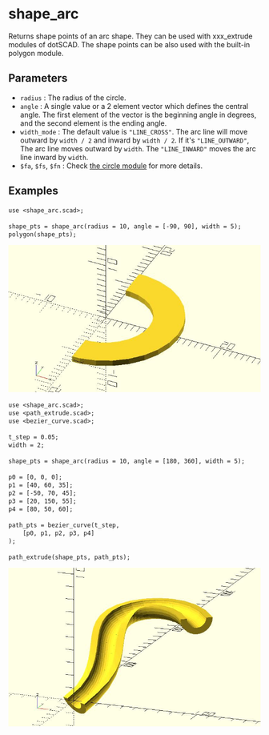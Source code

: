 # shape_arc

Returns shape points of an arc shape. They can be used with xxx_extrude modules of dotSCAD. The shape points can be also used with the built-in polygon module. 

## Parameters

- `radius` : The radius of the circle.
- `angle` : A single value or a 2 element vector which defines the central angle. The first element of the vector is the beginning angle in degrees, and the second element is the ending angle.
- `width_mode` : The default value is `"LINE_CROSS"`. The arc line will move outward by `width / 2` and inward by `width / 2`. If it's `"LINE_OUTWARD"`, The arc line moves outward by `width`. The `"LINE_INWARD"` moves the arc line inward by `width`.
- `$fa`, `$fs`, `$fn` : Check [the circle module](https://en.wikibooks.org/wiki/OpenSCAD_User_Manual/Using_the_2D_Subsystem#circle) for more details.

## Examples

    use <shape_arc.scad>;

    shape_pts = shape_arc(radius = 10, angle = [-90, 90], width = 5);
    polygon(shape_pts);

![shape_arc](images/lib2x-shape_arc-1.JPG)

    use <shape_arc.scad>;
    use <path_extrude.scad>;
    use <bezier_curve.scad>;

    t_step = 0.05;
    width = 2;

    shape_pts = shape_arc(radius = 10, angle = [180, 360], width = 5);

    p0 = [0, 0, 0];
    p1 = [40, 60, 35];
    p2 = [-50, 70, 45];
    p3 = [20, 150, 55];
    p4 = [80, 50, 60];

    path_pts = bezier_curve(t_step, 
        [p0, p1, p2, p3, p4]
    );

    path_extrude(shape_pts, path_pts);   

![shape_arc](images/lib2x-shape_arc-2.JPG)
